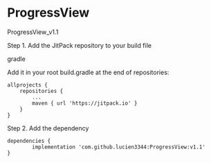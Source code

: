 # ProgressView
ProgressView_v1.1



Step 1. Add the JitPack repository to your build file

gradle

Add it in your root build.gradle at the end of repositories:

	allprojects {
		repositories {
			...
			maven { url 'https://jitpack.io' }
		}
	}
Step 2. Add the dependency

	dependencies {
	        implementation 'com.github.lucien3344:ProgressView:v1.1'
	}
  
  
  
  
